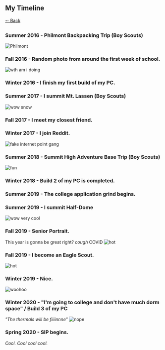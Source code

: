 ## My Timeline

[🠐 Back](https://nobody912.github.io/seniorproject)

### Summer 2016 - Philmont Backpacking Trip (Boy Scouts)
![Philmont](https://i.imgur.com/vQ6xu9C.jpg)

### Fall 2016 - Random photo from around the first week of school.
![wth am i doing](https://i.imgur.com/JS8T3WM.jpg)

### Winter 2016 - I finish my first build of my PC.

### Summer 2017 - I summit Mt. Lassen (Boy Scouts)
![wow snow](https://i.imgur.com/u24Ob0M.jpg)

### Fall 2017 - I meet my closest friend.

### Winter 2017 - I join Reddit.
![fake internet point gang](https://i.imgur.com/OX75uKB.png)

### Summer 2018 - Summit High Adventure Base Trip (Boy Scouts)
![fun](https://i.imgur.com/PAnWgQD.jpg)

### Winter 2018 - Build 2 of my PC is completed.

### Summer 2019 - The college application grind begins.

### Summer 2019 - I summit Half-Dome
![wow very cool](https://i.imgur.com/qnBotxz.jpg)

### Fall 2019 - Senior Portrait.
This year is gonna be great right?
_cough_ COVID
![hot](https://i.imgur.com/Zf54Qa2.jpg)

### Fall 2019 - I become an Eagle Scout.
![hot](https://i.imgur.com/EvZ8ttR.jpg)

### Winter 2019 - Nice.
![woohoo](https://i.imgur.com/kmqe8no.jpg)

### Winter 2020 - "I'm going to college and don't have much dorm space" / Build 3 of my PC
_"The thermals will be fiiiinnne"_
![nope](https://i.imgur.com/CEHQZyr.jpg)

### Spring 2020 - SIP begins.
_Cool. Cool cool cool._




